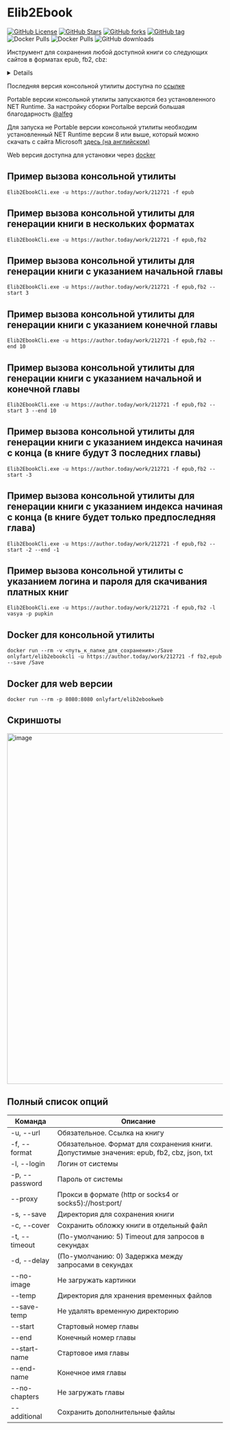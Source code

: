# Elib2Ebook
[![GitHub License](https://img.shields.io/github/license/OnlyFart/Elib2Ebook.svg?style=flat-square)](https://github.com/OnlyFart/Elib2Ebook/blob/master/LICENSE)
[![GitHub Stars](https://img.shields.io/github/stars/OnlyFart/Elib2Ebook.svg?style=flat-square)](https://github.com/OnlyFart/Elib2Ebook/stargazers)
[![GitHub forks](https://img.shields.io/github/forks/OnlyFart/Elib2Ebook.svg?style=flat-square)](https://github.com/OnlyFart/Elib2Ebook/network)
[![GitHub tag](https://img.shields.io/github/v/tag/OnlyFart/Elib2Ebook.svg?style=flat-square)](https://github.com/OnlyFart/Elib2Ebook/releases/latest)
![Docker Pulls](https://img.shields.io/docker/pulls/onlyfart/elib2ebookcli?style=flat-square&label=cli%20pulls)
![Docker Pulls](https://img.shields.io/docker/pulls/onlyfart/elib2ebookweb?style=flat-square&label=web%20pulls)
![GitHub downloads](https://img.shields.io/github/downloads/onlyfart/elib2ebook/total?style=flat-square)



Инструмент для сохранения любой доступной книги со следующих сайтов в форматах epub, fb2, cbz:
<details>
<pre>
* http://samlib.ru/
* https://acomics.ru/
* https://author.today/
* https://bigliba.com/
* https://bookinbook.ru/
* https://bookhamster.ru/
* https://bookinist.pw/
* https://bookmate.ru/
* https://booknet.com/
* https://booknet.ua/
* https://bookriver.ru/
* https://bookstab.ru/
* https://bookstime.ru/
* https://bookuruk.com/
* https://dark-novels.ru/
* https://desu.me/
* https://dreame.com/
* https://erolate.com/
* https://eznovels.com/
* https://fb2.top/
* https://ficbook.net/
* https://fictionbook.ru/
* https://hentailib.me/
* https://hogwartsnet.ru/
* https://hotnovelpub.com/
* https://hub-book.com/
* https://i-gram.ru/
* https://ifreedom.su/
* https://jaomix.ru/
* https://ladylib.top/
* https://lanovels.com/
* https://libbox.ru/
* https://libst.ru/
* https://lightnoveldaily.com/
* https://litgorod.ru/
* https://litlife.club/
* https://litmarket.ru/
* https://litmir.me/
* https://litnet.com/
* https://litres.ru/
* https://litsovet.ru/
* https://manga.ovh/
* https://mangalib.me/
* https://mangamammy.ru/
* https://mir-knig.com/
* https://mlate.ru/
* https://mybook.ru/
* https://neobook.org/
* https://noveltranslate.com/
* https://novelxo.com/
* https://online-knigi.com.ua/
* https://prodaman.ru/
* https://ranobe-novels.ru/
* https://ranobe.ovh/
* https://ranobehub.org/
* https://ranobelib.me/
* https://ranobes.com/
* https://readli.net/
* https://readmanga.live/
* https://remanga.org/
* https://renovels.org/
* https://romfant.ru/
* https://royalroad.com/
* https://ru.novelxo.com/
* https://stroki.mts.ru/
* https://tl.rulate.ru/
* https://topliba.com/
* https://twilightrussia.ru/
* https://v2.slashlib.me/
* https://wattpad.com/
* https://wuxiaworld.ru/
* https://younettranslate.com/
* https://ранобэ.рф/
</pre>
</details>

Последняя версия консольной утилиты доступна по [ссылке](https://github.com/OnlyFart/Elib2Ebook/releases/latest)

Portable версии консольной утилиты запускаются без установленного NET Runtime. За настройку сборки Portalbe версий большая благодарность [@alfeg](https://github.com/alfeg)

Для запуска не Portable версии консольной утилиты необходим установленный NET Runtime версии 8 или выше, который можно скачать с сайта Microsoft [здесь (на английском)](https://dotnet.microsoft.com/en-us/download/dotnet/8.0)

Web версия доступна для установки через [docker](https://www.docker.com)

## Пример вызова консольной утилиты
```
Elib2EbookCli.exe -u https://author.today/work/212721 -f epub
```

## Пример вызова консольной утилиты для генерации книги в нескольких форматах
```
Elib2EbookCli.exe -u https://author.today/work/212721 -f epub,fb2
```

## Пример вызова консольной утилиты для генерации книги с указанием начальной главы 
```
Elib2EbookCli.exe -u https://author.today/work/212721 -f epub,fb2 --start 3
```

## Пример вызова консольной утилиты для генерации книги с указанием конечной главы 
```
Elib2EbookCli.exe -u https://author.today/work/212721 -f epub,fb2 --end 10
```

## Пример вызова консольной утилиты для генерации книги с указанием начальной и конечной главы
```
Elib2EbookCli.exe -u https://author.today/work/212721 -f epub,fb2 --start 3 --end 10
```

## Пример вызова консольной утилиты для генерации книги с указанием индекса начиная с конца (в книге будут 3 последних главы)
```
Elib2EbookCli.exe -u https://author.today/work/212721 -f epub,fb2 --start -3
```

## Пример вызова консольной утилиты для генерации книги с указанием индекса начиная с конца (в книге будет только предпоследняя глава)
```
Elib2EbookCli.exe -u https://author.today/work/212721 -f epub,fb2 --start -2 --end -1
```

## Пример вызова консольной утилиты c указанием логина и пароля для скачивания платных книг
```
Elib2EbookCli.exe -u https://author.today/work/212721 -f epub,fb2 -l vasya -p pupkin
```

## Docker для консольной утилиты
```
docker run --rm -v <путь_к_папке_для_сохранения>:/Save onlyfart/elib2ebookcli -u https://author.today/work/212721 -f fb2,epub --save /Save
```

## Docker для web версии
```
docker run --rm -p 8080:8080 onlyfart/elib2ebookweb
```

## Скриншоты
<img width="819" alt="image" src="https://github.com/user-attachments/assets/05acc9fd-3cff-4137-af14-5826193f693f">



## Полный список опций 
| Команда        | Описание                                                                                  |
|----------------|-------------------------------------------------------------------------------------------|
| -u, --url      | Обязательное. Ссылка на книгу                                                             |
| -f, --format   | Обязательное. Формат для сохранения книги. Допустимые значения: epub, fb2, cbz, json, txt |
| -l, --login    | Логин от системы                                                                          |
| -p, --password | Пароль от системы                                                                         |
| --proxy        | Прокси в формате (http or socks4 or socks5)://host:port/                                  |
| -s, --save     | Директория для сохранения книги                                                           |
| -c, --cover    | Сохранить обложку книги в отдельный файл                                                  |
| -t, --timeout  | (По-умолчанию: 5) Timeout для запросов в секундах                                         |
| -d, --delay    | (По-умолчанию: 0) Задержка между запросами в секундах                                     |
| --no-image     | Не загружать картинки                                                                     |
| --temp         | Директория для хранения временных файлов                                                  |
| --save-temp    | Не удалять временную директорию                                                           |
| --start        | Стартовый номер главы                                                                     |
| --end          | Конечный номер главы                                                                      |
| --start-name   | Стартовое имя главы                                                                       |
| --end-name     | Конечное имя главы                                                                        |
| --no-chapters  | Не загружать главы                                                                        |
| --additional   | Сохранить дополнительные файлы                                                            |
